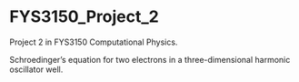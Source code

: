 # FYS3150_Project_2
Project 2 in FYS3150 Computational Physics. 

Schroedinger’s equation for two electrons in a three-dimensional harmonic oscillator well.
